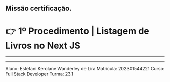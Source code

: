 ## Missão certificação.

# 👉 1º Procedimento | Listagem de Livros no Next JS

<hr>
<hr>

Aluno: Estefani Kerolane Wanderley de Lira
Matricula: 202301544221
Curso: Full Stack Developer
Turma: 23.1